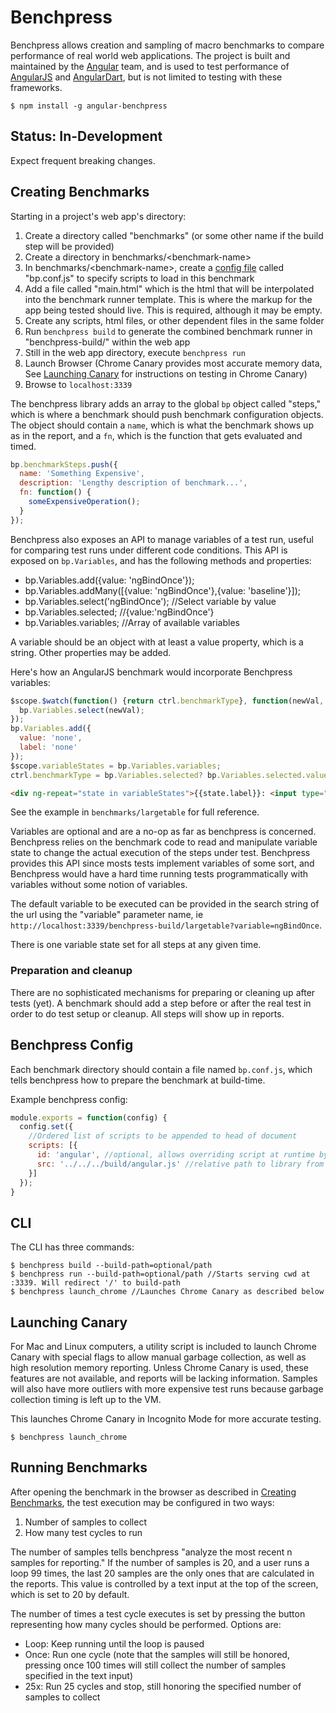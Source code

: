 
# Benchpress

Benchpress allows creation and sampling of macro benchmarks to compare performance of real world
web applications. The project is built and maintained by the [Angular](https://github.com/angular)
team, and is used to test performance of [AngularJS](https://github.com/angular/angular.js) and [AngularDart](https://github.com/angular/angular.js), but is not limited to testing
with these frameworks.

```
$ npm install -g angular-benchpress
```

## Status: In-Development

Expect frequent breaking changes.

## Creating Benchmarks

Starting in a project's web app's directory:
 1. Create a directory called "benchmarks" (or some other name if the build step will be provided)
 1. Create a directory in benchmarks/&lt;benchmark-name&gt;
 1. In benchmarks/&lt;benchmark-name&gt;, create a [config file](#benchpress-config) called "bp.conf.js" to specify scripts to load in this benchmark
 1. Add a file called "main.html" which is the html that will be interpolated into the benchmark
   runner template. This is where the markup for the app being tested should live.
    This is required, although it may be empty.
 1. Create any scripts, html files, or other dependent files in the same folder
 1. Run `benchpress build` to generate the combined benchmark runner in "benchpress-build/" within the web app
 1. Still in the web app directory, execute `benchpress run`
 1. Launch Browser (Chrome Canary provides most accurate memory data, See
    [Launching Canary](#launching-canary) for instructions on testing in Chrome
    Canary)
 1. Browse to `localhost:3339`

The benchpress library adds an array to the global `bp` object called "steps," which is where
a benchmark should push benchmark configuration objects. The object should contain a `name`, which
is what the benchmark shows up as in the report, and a `fn`, which is the function that gets
evaluated and timed.

```javascript
bp.benchmarkSteps.push({
  name: 'Something Expensive',
  description: 'Lengthy description of benchmark...',
  fn: function() {
    someExpensiveOperation();
  }
});
```

Benchpress also exposes an API to manage variables of a test run, useful for comparing test runs
under different code conditions. This API is exposed on `bp.Variables`, and has the following
methods and properties:

 * bp.Variables.add({value: 'ngBindOnce'});
 * bp.Variables.addMany([{value: 'ngBindOnce'},{value: 'baseline'}]);
 * bp.Variables.select('ngBindOnce'); //Select variable by value
 * bp.Variables.selected; //{value:'ngBindOnce'}
 * bp.Variables.variables; //Array of available variables


A variable should be an object with at least a value property, which is a string. Other properties
may be added.

Here's how an AngularJS benchmark would incorporate Benchpress variables:

```javascript
$scope.$watch(function() {return ctrl.benchmarkType}, function(newVal, oldVal) {
  bp.Variables.select(newVal);
});
bp.Variables.add({
  value: 'none',
  label: 'none'
});
$scope.variableStates = bp.Variables.variables;
ctrl.benchmarkType = bp.Variables.selected? bp.Variables.selected.value : undefined;
```

```html
<div ng-repeat="state in variableStates">{{state.label}}: <input type="radio" name="variableState" ng-model="ctrl.benchmarkType" ng-value="state.value"></div>
```

See the example in `benchmarks/largetable` for full reference.

Variables are optional and are a no-op as far as benchpress is concerned. Benchpress relies on
the benchmark code to read and manipulate variable state to change the actual execution of the
steps under test. Benchpress provides this API since mosts tests implement variables of some sort,
and Benchpress would have a hard time running tests programmatically with variables without some
notion of variables.

The default variable to be executed can be provided in the search string of the url using the
"variable" parameter name, ie
`http://localhost:3339/benchpress-build/largetable?variable=ngBindOnce`.

There is one variable state set for all steps at any given time.

### Preparation and cleanup

There are no sophisticated mechanisms for preparing or cleaning up after tests (yet). A benchmark should
add a step before or after the real test in order to do test setup or cleanup. All steps will show
up in reports.

## Benchpress Config

Each benchmark directory should contain a file named `bp.conf.js`, which tells benchpress
how to prepare the benchmark at build-time.

Example benchpress config:

```javascript
module.exports = function(config) {
  config.set({
    //Ordered list of scripts to be appended to head of document
    scripts: [{
      id: 'angular', //optional, allows overriding script at runtime by providing ?angular=/some/path,
      src: '../../../build/angular.js' //relative path to library from runtime benchmark location
    }]
  });
}
```

## CLI

The CLI has three commands:

```
$ benchpress build --build-path=optional/path
$ benchpress run --build-path=optional/path //Starts serving cwd at :3339. Will redirect '/' to build-path
$ benchpress launch_chrome //Launches Chrome Canary as described below
```

## Launching Canary

For Mac and Linux computers, a utility script is included to launch Chrome Canary with special
flags to allow manual garbage collection, as well as high resolution memory reporting. Unless
Chrome Canary is used, these features are not available, and reports will be lacking information.
Samples will also have more outliers with more expensive test runs because garbage collection timing
is left up to the VM.

This launches Chrome Canary in Incognito Mode for more accurate testing.

```
$ benchpress launch_chrome
```

## Running Benchmarks

After opening the benchmark in the browser as described in
[Creating Benchmarks](#creating-benchmarks), the test execution may be configured in two ways:

 1. Number of samples to collect
 1. How many test cycles to run

The number of samples tells benchpress "analyze the most recent n samples for reporting." If the
number of samples is 20, and a user runs a loop 99 times, the last 20 samples are the only
ones that are calculated in the reports. This value is controlled by a text input at the top of the
screen, which is set to 20 by default.

The number of times a test cycle executes is set by pressing the button representing how many
cycles should be performed. Options are:

 * Loop: Keep running until the loop is paused
 * Once: Run one cycle (note that the samples will still be honored, pressing once 100 times will
   still collect the number of samples specified in the text input)
 * 25x: Run 25 cycles and stop, still honoring the specified number of samples to collect

